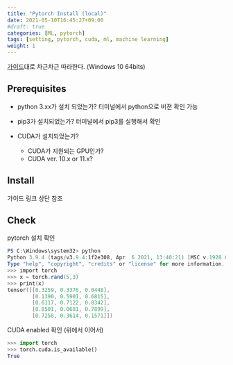 ```yaml
---
title: "Pytorch Install (local)"
date: 2021-05-10T16:45:27+09:00
#draft: true
categories: [ML, pytorch]
tags: [setting, pytorch, cuda, ml, machine learning]
weight: 1
---
```


[가이드](https://pytorch.org/get-started/locally/)대로 차근차근 따라한다. (Windows 10 64bits)

## Prerequisites

- python 3.xx가 설치 되었는가?
    터미널에서 python으로 버젼 확인 가능

- pip3가 설치되었는가?
    터미널에서 pip3를 실행해서 확인

- CUDA가 설치되었는가?
    - CUDA가 지원되는 GPU인가?
    - CUDA ver. 10.x or 11.x?

## Install

가이드 링크 상단 참조

## Check

pytorch 설치 확인

```powershell
PS C:\Windows\system32> python
Python 3.9.4 (tags/v3.9.4:1f2e308, Apr  6 2021, 13:40:21) [MSC v.1928 64 bit (AMD64)] on win32
Type "help", "copyright", "credits" or "license" for more information.
>>> import torch
>>> x = torch.rand(5,3)
>>> print(x)
tensor([[0.3259, 0.3376, 0.0448],
        [0.1390, 0.5901, 0.6815],
        [0.6117, 0.7122, 0.8342],
        [0.8501, 0.0681, 0.7899],
        [0.7258, 0.3614, 0.1571]])
```

CUDA enabled 확인 (위에서 이어서)

```python
>>> import torch
>>> torch.cuda.is_available()
True
```
